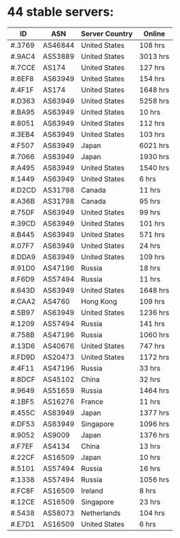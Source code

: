 # 44 stable servers:

| ID | ASN | Server Country | Online |
| ------ | ------ | ------ | ------ |
| #.3769 | AS46844 | United States | 108 hrs |
| #.9AC4 | AS53889 | United States | 3013 hrs |
| #.7CCE | AS174 | United States | 127 hrs |
| #.6EF8 | AS63949 | United States | 154 hrs |
| #.4F1F | AS174 | United States | 1648 hrs |
| #.D363 | AS63949 | United States | 5258 hrs |
| #.BA95 | AS63949 | United States | 10 hrs |
| #.8051 | AS63949 | United States | 112 hrs |
| #.3EB4 | AS63949 | United States | 103 hrs |
| #.F507 | AS63949 | Japan | 6021 hrs |
| #.7066 | AS63949 | Japan | 1930 hrs |
| #.A495 | AS63949 | United States | 1540 hrs |
| #.1449 | AS63949 | United States | 6 hrs |
| #.D2CD | AS31798 | Canada | 11 hrs |
| #.A36B | AS31798 | Canada | 95 hrs |
| #.75DF | AS63949 | United States | 99 hrs |
| #.39CD | AS63949 | United States | 101 hrs |
| #.B445 | AS63949 | United States | 571 hrs |
| #.07F7 | AS63949 | United States | 24 hrs |
| #.DDA9 | AS63949 | United States | 109 hrs |
| #.91D0 | AS47196 | Russia | 18 hrs |
| #.F6D9 | AS57494 | Russia | 11 hrs |
| #.643D | AS63949 | United States | 1648 hrs |
| #.CAA2 | AS4760 | Hong Kong | 109 hrs |
| #.5B97 | AS63949 | United States | 1236 hrs |
| #.1209 | AS57494 | Russia | 141 hrs |
| #.758B | AS47196 | Russia | 1060 hrs |
| #.13D6 | AS40676 | United States | 747 hrs |
| #.FD9D | AS20473 | United States | 1172 hrs |
| #.4F11 | AS47196 | Russia | 33 hrs |
| #.8DCF | AS45102 | China | 32 hrs |
| #.9649 | AS51659 | Russia | 1464 hrs |
| #.1BF5 | AS16276 | France | 11 hrs |
| #.455C | AS63949 | Japan | 1377 hrs |
| #.DF53 | AS63949 | Singapore | 1096 hrs |
| #.9052 | AS9009 | Japan | 1376 hrs |
| #.F7EF | AS4134 | China | 13 hrs |
| #.22CF | AS16509 | Japan | 10 hrs |
| #.5101 | AS57494 | Russia | 16 hrs |
| #.1338 | AS57494 | Russia | 1056 hrs |
| #.FC8F | AS16509 | Ireland | 8 hrs |
| #.12CE | AS16509 | Singapore | 23 hrs |
| #.5438 | AS58073 | Netherlands | 104 hrs |
| #.E7D1 | AS16509 | United States | 6 hrs |

